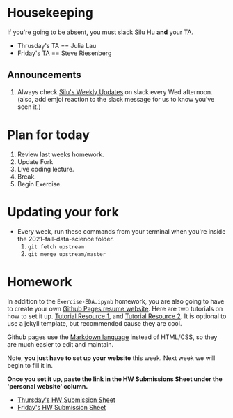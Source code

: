 
# Housekeeping
If you're going to be absent, you must slack Silu Hu __and__ your TA. 
* Thrusday's TA == Julia Lau 
* Friday's TA == Steve Riesenberg

## Announcements
1. Always check [Silu's Weekly Updates](https://ctp2021.slack.com/archives/C027ENWFQEQ/p1631722006056400) on slack every Wed afternoon. (also, add emjoi reaction to the slack message for us to know you've seen it.)

# Plan for today
1. Review last weeks homework.
2. Update Fork
3. Live coding lecture. 
4. Break.
5. Begin Exercise.

# Updating your fork
* Every week, run these commands from your terminal when you're inside the 2021-fall-data-science folder.
	1. `git fetch upstream`
	2. `git merge upstream/master`

# Homework
In addition to the `Exercise-EDA.ipynb` homework, you are also going to have to create your own [Github Pages resume website](https://zd123.github.io/zacks-template-site.github.io/).  Here are two tutorials on how to set it up.  [Tutorial Resource 1](https://docs.github.com/en/pages/getting-started-with-github-pages/creating-a-github-pages-site), and [Tutorial Resource 2](https://guides.github.com/features/pages/).  It is optional to use a jekyll template, but recommended cause they are cool. 

Github pages use the [Markdown language](https://guides.github.com/features/mastering-markdown/) instead of HTML/CSS, so they are much easier to edit and maintain. 

Note, __you just have to set up your website__ this week.  Next week we will begin to fill it in.  


__Once you set it up, paste the link in the HW Submissions Sheet under the 'personal website' column.__

* [Thursday's HW Submission Sheet](https://docs.google.com/spreadsheets/d/1AZtto_TvDB3P68p-uC7DGIHQrwLEAv0cK-rXlD61aP0/edit#gid=0)
* [Friday's HW Submission Sheet](https://docs.google.com/spreadsheets/d/1NyZKCvHBJOTkCq9Y_YVnKi9fmuXiokWb9VRPQ3HuviI/edit?usp=sharing)

